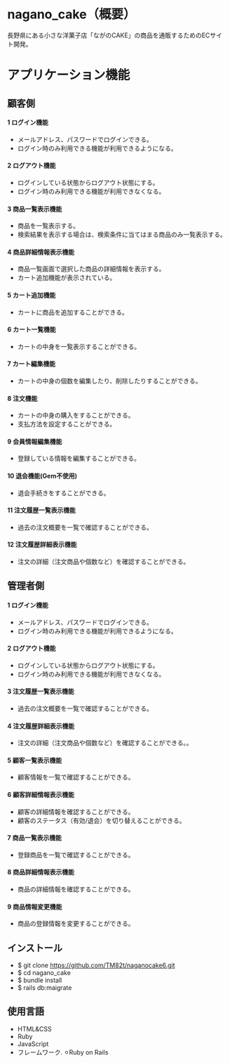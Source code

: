 # nagano_cake（概要）
長野県にある小さな洋菓子店「ながのCAKE」の商品を通販するためのECサイト開発。

# アプリケーション機能
## 顧客側

#### 1 ログイン機能
* メールアドレス、パスワードでログインできる。
* ログイン時のみ利用できる機能が利用できるようになる。

#### 2 ログアウト機能
* ログインしている状態からログアウト状態にする。
* ログイン時のみ利用できる機能が利用できなくなる。

#### 3 商品一覧表示機能
* 商品を一覧表示する。
* 検索結果を表示する場合は、検索条件に当てはまる商品のみ一覧表示する。

#### 4 商品詳細情報表示機能
* 商品一覧画面で選択した商品の詳細情報を表示する。
* カート追加機能が表示されている。

#### 5 カート追加機能
* カートに商品を追加することができる。

#### 6 カート一覧機能
* カートの中身を一覧表示することができる。

#### 7 カート編集機能
* カートの中身の個数を編集したり、削除したりすることができる。

#### 8 注文機能
* カートの中身の購入をすることができる。
* 支払方法を設定することができる。

#### 9 会員情報編集機能
* 登録している情報を編集することができる。

#### 10 退会機能(Gem不使用)
* 退会手続きをすることができる。

#### 11 注文履歴一覧表示機能
* 過去の注文概要を一覧で確認することができる。

#### 12 注文履歴詳細表示機能
* 注文の詳細（注文商品や個数など）を確認することができる。


## 管理者側

#### 1 ログイン機能
* メールアドレス、パスワードでログインできる。
* ログイン時のみ利用できる機能が利用できるようになる。

#### 2 ログアウト機能
* ログインしている状態からログアウト状態にする。
* ログイン時のみ利用できる機能が利用できなくなる。

#### 3 注文履歴一覧表示機能
* 過去の注文概要を一覧で確認することができる。

#### 4 注文履歴詳細表示機能
* 注文の詳細（注文商品や個数など）を確認することができる。。

#### 5 顧客一覧表示機能
* 顧客情報を一覧で確認することができる。

#### 6 顧客詳細情報表示機能
* 顧客の詳細情報を確認することができる。
* 顧客のステータス（有効/退会）を切り替えることができる。

#### 7 商品一覧表示機能
* 登録商品を一覧で確認することができる。

#### 8 商品詳細情報表示機能
* 商品の詳細情報を確認することができる。

#### 9 商品情報変更機能
* 商品の登録情報を変更することができる。

## インストール
* $ git clone https://github.com/TM82t/naganocake6.git
* $ cd nagano_cake
* $ bundle install
* $ rails db:maigrate

## 使用言語
* HTML&CSS
* Ruby
* JavaScript
* フレームワーク. 
  ⚪︎Ruby on Rails
